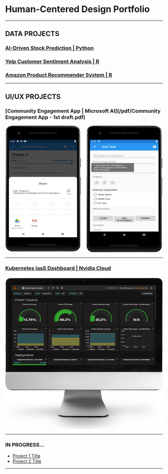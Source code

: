 # Human-Centered Design Portfolio

---
## DATA PROJECTS


### [AI-Driven Stock Prediction | Python](/pdf/StealthWealthPoster.pdf)

### [Yelp Customer Sentiment Analysis | R](http://example.com/)

### [Amazon Product Recommender System | R](http://example.com/)



---

## UI/UX PROJECTS

### [Community Engagement App | Microsoft AI](/pdf/Community Engagement App - 1st draft.pdf)
<img src="images/engagementApp.PNG?raw=true"/>
<br>

---
### [Kubernetes IaaS Dashboard | Nvidia Cloud](http://example.com/)
<img src="images/k8s.PNG?raw=true"/>
<br>

---


### IN PROGRESS...
- [Project 1 Title](http://example.com/)	
- [Project 2 Title](http://example.com/)

---




